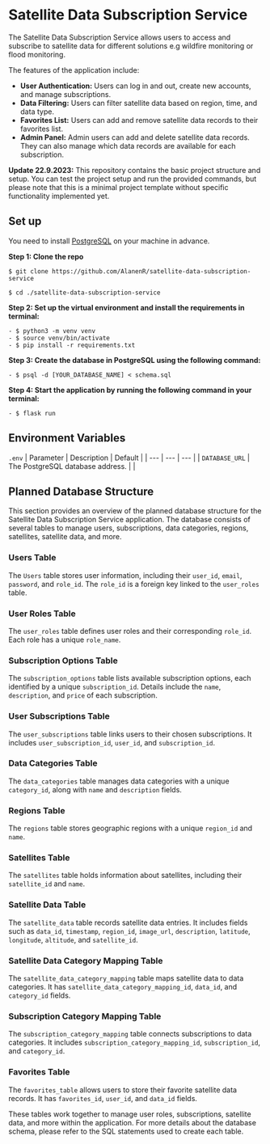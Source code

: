 # Satellite Data Subscription Service

The Satellite Data Subscription Service allows users to access and subscribe to satellite data for different solutions e.g wildfire monitoring or flood monitoring.

The features of the application include:
* **User Authentication:** Users can log in and out, create new accounts, and manage subscriptions.
* **Data Filtering:** Users can filter satellite data based on region, time, and data type.
* **Favorites List:** Users can add and remove satellite data records to their favorites list.
* **Admin Panel:** Admin users can add and delete satellite data records. They can also manage which data records are available for each subscription.

**Update 22.9.2023:**
This repository contains the basic project structure and setup. You can test the project setup and run the provided commands, but please note that this is a minimal project template without specific functionality implemented yet.

## Set up

You need to install [PostgreSQL](https://www.postgresql.org/download/) on your machine in advance.

**Step 1: Clone the repo**

```
$ git clone https://github.com/AlanenR/satellite-data-subscription-service

$ cd ./satellite-data-subscription-service

```

**Step 2: Set up the virtual environment and install the requirements in terminal:**
  
    - $ python3 -m venv venv
    - $ source venv/bin/activate
    - $ pip install -r requirements.txt
   
**Step 3: Create the database in PostgreSQL using the following command:**

    - $ psql -d [YOUR_DATABASE_NAME] < schema.sql
  
**Step 4: Start the application by running the following command in your terminal:**
    
    - $ flask run

## Environment Variables

`.env`
|  Parameter  | Description | Default |
| ---  | --- | --- |
| `DATABASE_URL` | The PostgreSQL database address.  |  |

## Planned Database Structure

This section provides an overview of the planned database structure for the Satellite Data Subscription Service application. The database consists of several tables to manage users, subscriptions, data categories, regions, satellites, satellite data, and more.

### Users Table

The `Users` table stores user information, including their `user_id`, `email`, `password`, and `role_id`. The `role_id` is a foreign key linked to the `user_roles` table.

### User Roles Table

The `user_roles` table defines user roles and their corresponding `role_id`. Each role has a unique `role_name`.

### Subscription Options Table

The `subscription_options` table lists available subscription options, each identified by a unique `subscription_id`. Details include the `name`, `description`, and `price` of each subscription.

### User Subscriptions Table

The `user_subscriptions` table links users to their chosen subscriptions. It includes `user_subscription_id`, `user_id`, and `subscription_id`.

### Data Categories Table

The `data_categories` table manages data categories with a unique `category_id`, along with `name` and `description` fields.

### Regions Table

The `regions` table stores geographic regions with a unique `region_id` and `name`.

### Satellites Table

The `satellites` table holds information about satellites, including their `satellite_id` and `name`.

### Satellite Data Table

The `satellite_data` table records satellite data entries. It includes fields such as `data_id`, `timestamp`, `region_id`, `image_url`, `description`, `latitude`, `longitude`, `altitude`, and `satellite_id`.

### Satellite Data Category Mapping Table

The `satellite_data_category_mapping` table maps satellite data to data categories. It has `satellite_data_category_mapping_id`, `data_id`, and `category_id` fields.

### Subscription Category Mapping Table

The `subscription_category_mapping` table connects subscriptions to data categories. It includes `subscription_category_mapping_id`, `subscription_id`, and `category_id`.

### Favorites Table

The `favorites_table` allows users to store their favorite satellite data records. It has `favorites_id`, `user_id`, and `data_id` fields.

These tables work together to manage user roles, subscriptions, satellite data, and more within the application. For more details about the database schema, please refer to the SQL statements used to create each table.
